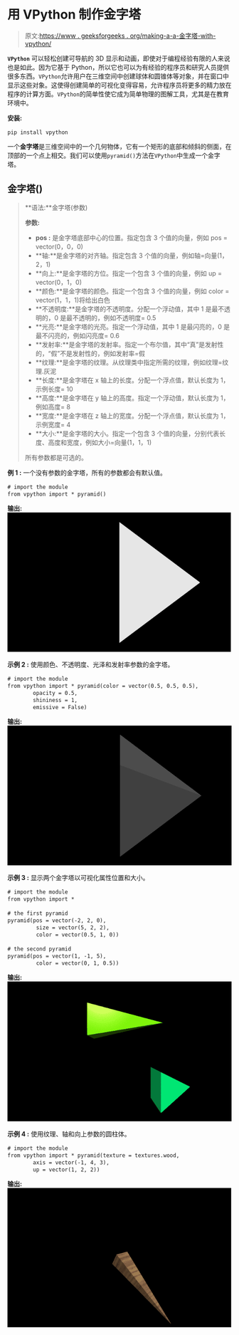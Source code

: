 # 用 VPython 制作金字塔

> 原文:[https://www . geeksforgeeks . org/making-a-a-金字塔-with-vpython/](https://www.geeksforgeeks.org/making-a-pyramid-with-vpython/)

**`VPython`** 可以轻松创建可导航的 3D 显示和动画，即使对于编程经验有限的人来说也是如此。因为它基于 Python，所以它也可以为有经验的程序员和研究人员提供很多东西。`VPython`允许用户在三维空间中创建球体和圆锥体等对象，并在窗口中显示这些对象。这使得创建简单的可视化变得容易，允许程序员将更多的精力放在程序的计算方面。`VPython`的简单性使它成为简单物理的图解工具，尤其是在教育环境中。

**安装:**

```
pip install vpython
```

一个**金字塔**是三维空间中的一个几何物体，它有一个矩形的底部和倾斜的侧面，在顶部的一个点上相交。我们可以使用`pyramid()`方法在`VPython`中生成一个金字塔。

## 金字塔()

> **语法:**金字塔(参数)
> 
> **参数:**
> 
> *   **pos :** 是金字塔底部中心的位置。指定包含 3 个值的向量，例如 pos = vector(0，0，0)
> *   **轴:**是金字塔的对齐轴。指定包含 3 个值的向量，例如轴=向量(1，2，1)
> *   **向上:**是金字塔的方位。指定一个包含 3 个值的向量，例如 up = vector(0，1，0)
> *   **颜色:**是金字塔的颜色。指定一个包含 3 个值的向量，例如 color = vector(1，1，1)将给出白色
> *   **不透明度:**是金字塔的不透明度。分配一个浮动值，其中 1 是最不透明的，0 是最不透明的，例如不透明度= 0.5
> *   **光亮:**是金字塔的光亮。指定一个浮动值，其中 1 是最闪亮的，0 是最不闪亮的，例如闪亮度= 0.6
> *   **发射率:**是金字塔的发射率。指定一个布尔值，其中“真”是发射性的，“假”不是发射性的，例如发射率=假
> *   **纹理:**是金字塔的纹理。从纹理类中指定所需的纹理，例如纹理=纹理.灰泥
> *   **长度:**是金字塔在 x 轴上的长度。分配一个浮点值，默认长度为 1，示例长度= 10
> *   **高度:**是金字塔在 y 轴上的高度。指定一个浮动值，默认长度为 1，例如高度= 8
> *   **宽度:**是金字塔在 z 轴上的宽度。分配一个浮点值，默认长度为 1，示例宽度= 4
> *   **大小:**是金字塔的大小。指定一个包含 3 个值的向量，分别代表长度、高度和宽度，例如大小=向量(1，1，1)
> 
> 所有参数都是可选的。

**例 1 :** 一个没有参数的金字塔，所有的参数都会有默认值。

```
# import the module
from vpython import * pyramid()
```

**输出:**
![](img/07c3d509304f3b8d8022e2144aa81021.png)

**示例 2 :** 使用颜色、不透明度、光泽和发射率参数的金字塔。

```
# import the module
from vpython import * pyramid(color = vector(0.5, 0.5, 0.5), 
        opacity = 0.5, 
        shininess = 1, 
        emissive = False)
```

**输出:**
![](img/3c4fb41ff8a21d950c9a7adf29dde256.png)

**示例 3 :** 显示两个金字塔以可视化属性位置和大小。

```
# import the module
from vpython import *

# the first pyramid
pyramid(pos = vector(-2, 2, 0),
         size = vector(5, 2, 2),
         color = vector(0.5, 1, 0))

# the second pyramid
pyramid(pos = vector(1, -1, 5), 
         color = vector(0, 1, 0.5))
```

**输出:**
![](img/f9c7cb1685fccfb33e2a9b1a9e4cb725.png)

**示例 4 :** 使用纹理、轴和向上参数的圆柱体。

```
# import the module
from vpython import * pyramid(texture = textures.wood,
        axis = vector(-1, 4, 3),
        up = vector(1, 2, 2))
```

**输出:**
![](img/b41734f386a77e110d179ba799c4c409.png)